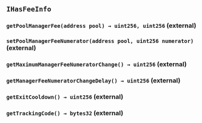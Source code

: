 ## `IHasFeeInfo`






### `getPoolManagerFee(address pool) → uint256, uint256` (external)





### `setPoolManagerFeeNumerator(address pool, uint256 numerator)` (external)





### `getMaximumManagerFeeNumeratorChange() → uint256` (external)





### `getManagerFeeNumeratorChangeDelay() → uint256` (external)





### `getExitCooldown() → uint256` (external)





### `getTrackingCode() → bytes32` (external)






